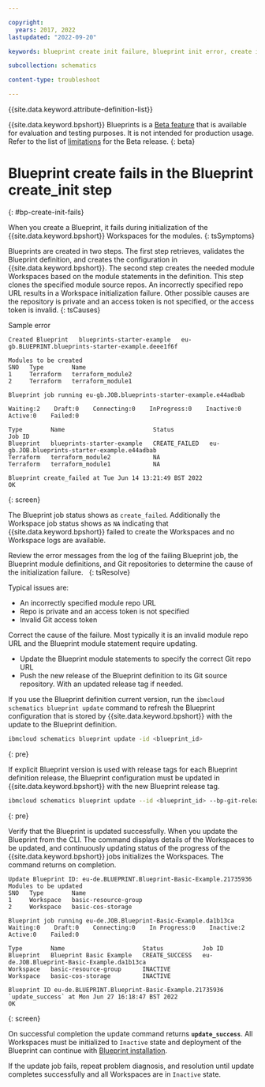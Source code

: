 ```yaml
---

copyright:
  years: 2017, 2022
lastupdated: "2022-09-20"

keywords: blueprint create init failure, blueprint init error, create init fails,

subcollection: schematics

content-type: troubleshoot

---
```


{{site.data.keyword.attribute-definition-list}}

{{site.data.keyword.bpshort}} Blueprints is a [Beta feature](/docs/schematics?topic=schematics-bp-beta-limitations) that is available for evaluation and testing purposes. It is not intended for production usage. Refer to the list of [limitations](/docs/schematics?topic=schematics-bp-beta-limitations) for the Beta release.
{: beta}

# Blueprint create fails in the Blueprint create_init step
{: #bp-create-init-fails}

When you create a Blueprint, it fails during initialization of the {{site.data.keyword.bpshort}} Workspaces for the modules. 
{: tsSymptoms}

Blueprints are created in two steps. The first step retrieves, validates the Blueprint definition, and creates the configuration in {{site.data.keyword.bpshort}}. The second step creates the needed module Workspaces based on the module statements in the definition. This step clones the specified module source repos. An incorrectly specified repo URL results in a Workspace initialization failure. Other possible causes are the repository is private and an access token is not specified, or the access token is invalid. 
{: tsCauses}

Sample error

```text
Created Blueprint   blueprints-starter-example   eu-gb.BLUEPRINT.blueprints-starter-example.deee1f6f

Modules to be created
SNO   Type        Name    
1     Terraform   terraform_module2   
2     Terraform   terraform_module1   
      
Blueprint job running eu-gb.JOB.blueprints-starter-example.e44adbab

Waiting:2    Draft:0    Connecting:0    InProgress:0    Inactive:0    Active:0    Failed:0   

Type        Name                         Status                     Job ID   
Blueprint   blueprints-starter-example   CREATE_FAILED   eu-gb.JOB.blueprints-starter-example.e44adbab   
Terraform   terraform_module2            NA                 
Terraform   terraform_module1            NA                 
            
Blueprint create_failed at Tue Jun 14 13:21:49 BST 2022
OK
```
{: screen} 

The Blueprint job status shows as `create_failed`. Additionally the Workspace job status shows as `NA` indicating that {{site.data.keyword.bpshort}} failed to create the Workspaces and no Workspace logs are available.  


Review the error messages from the log of the failing Blueprint job, the Blueprint module definitions, and Git repositories to determine the cause of the initialization failure.  
{: tsResolve}

Typical issues are:
- An incorrectly specified module repo URL 
- Repo is private and an access token is not specified
- Invalid Git access token 

Correct the cause of the failure. Most typically it is an invalid module repo URL and the Blueprint module statement require updating.
- Update the Blueprint module statements to specify the correct Git repo URL
- Push the new release of the Blueprint definition to its Git source repository. With an updated release tag if needed.

If you use the Blueprint definition current version, run the `ibmcloud schematics blueprint update` command to refresh the Blueprint configuration that is stored by {{site.data.keyword.bpshort}} with the update to the Blueprint definition. 


```sh
ibmcloud schematics blueprint update -id <blueprint_id> 
```
{: pre}

If explicit Blueprint version is used with release tags for each Blueprint definition release, the Blueprint configuration must be updated in {{site.data.keyword.bpshort}} with the new Blueprint release tag.  

```sh
ibmcloud schematics blueprint update --id <blueprint_id> --bp-git-release x.y.z  
```
{: pre}


Verify that the Blueprint is updated successfully. When you update the Blueprint from the CLI. The command displays details of the Workspaces to be updated, and continuously updating status of the progress of the {{site.data.keyword.bpshort}} jobs initializes the Workspaces. The command returns on completion.

```text
Update Blueprint ID: eu-de.BLUEPRINT.Blueprint-Basic-Example.21735936
Modules to be updated
SNO   Type        Name   
1     Workspace   basic-resource-group   
2     Workspace   basic-cos-storage   
      
Blueprint job running eu-de.JOB.Blueprint-Basic-Example.da1b13ca
Waiting:0    Draft:0    Connecting:0    In Progress:0    Inactive:2    Active:0    Failed:0   

Type        Name                      Status           Job ID   
Blueprint   Blueprint Basic Example   CREATE_SUCCESS   eu-de.JOB.Blueprint-Basic-Example.da1b13ca   
Workspace   basic-resource-group      INACTIVE            
Workspace   basic-cos-storage         INACTIVE            
            
Blueprint ID eu-de.BLUEPRINT.Blueprint-Basic-Example.21735936 `update_success` at Mon Jun 27 16:18:47 BST 2022
OK
```
{: screen}

On successful completion the update command returns **`update_success`**. All Workspaces must be initialized to `Inactive` state and deployment of the Blueprint can continue with [Blueprint installation](/docs/schematics?topic=schematics-install-blueprint). 

If the update job fails, repeat problem diagnosis, and resolution until update completes successfully and all Workspaces are in `Inactive` state. 